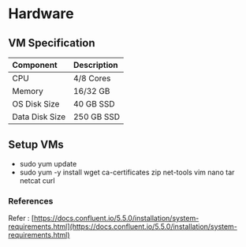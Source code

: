 # Hardware

## VM Specification

| Component | Description |
| :--- | :--- |
| CPU | 4/8 Cores |
| Memory | 16/32 GB |
| OS Disk Size | 40 GB SSD |
| Data Disk Size | 250 GB SSD |

## Setup VMs

* sudo yum update
* sudo yum -y install wget ca-certificates zip net-tools vim nano tar netcat curl

### **References**

Refer : [https://docs.confluent.io/5.5.0/installation/system-requirements.html](https://docs.confluent.io/5.5.0/installation/system-requirements.html)



